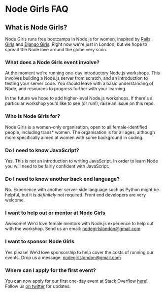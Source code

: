 # Node Girls FAQ

## What is Node Girls?

Node Girls runs free bootcamps in Node.js for women, inspired by [Rails Girls](http://railsgirls.com/) and [Django Girls](https://djangogirls.org/). Right now we're just in London, but we hope to spread the Node love around the globe very soon.

### What does a Node Girls event involve?

At the moment we're running one-day introductory Node.js workshops. This involves building a Node.js server from scratch, and an introduction to testing your server code. You should leave with a basic understanding of Node, and resources to progress further with your learning.

In the future we hope to add higher-level Node.js workshops. If there's a particular workshop you'd like to see (or run!), raise an issue on this repo.

### Who is Node Girls for?

Node Girls is a women-only organisation, open to all female-identified people, including trans* women. The organisation is for all ages, although more specifically aimed at women with some background in coding.

### Do I need to know JavaScript?

Yes. This is not an introduction to writing JavaScript. In order to learn Node you will need to be fairly confident with JavaScript.

### Do I need to know another back end language?

No. Experience with another server-side language such as Python might be helpful, but it is *definitely* not required. Front end developers are very welcome.

### I want to help out or mentor at Node Girls

Awesome! We'd love female mentors with Node.js experience to help out with the workshop. Send us an email: nodegirlslondon@gmail.com

### I want to sponsor Node Girls

Yes please! We'd love sponsorship to help cover the costs of running our events. Drop us a message: nodegirlslondon@gmail.com

### Where can I apply for the first event?

You can now apply for our first one-day event at Stack Overflow [here](https://nodegirls.typeform.com/to/atW4HR)! Follow us [on twitter](http://www.twitter.com/nodegirlsldn) for updates.
